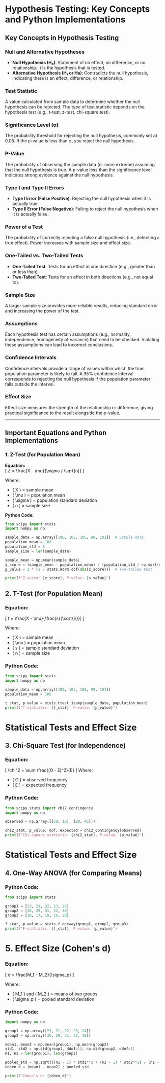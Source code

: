 # Hypothesis Testing: Key Concepts and Python Implementations

## Key Concepts in Hypothesis Testing  

### Null and Alternative Hypotheses  
- **Null Hypothesis (H₀)**: Statement of no effect, no difference, or no relationship. It is the hypothesis that is tested.  
- **Alternative Hypothesis (H₁ or Ha)**: Contradicts the null hypothesis, indicating there is an effect, difference, or relationship.  

### Test Statistic  
A value calculated from sample data to determine whether the null hypothesis can be rejected. The type of test statistic depends on the hypothesis test (e.g., t-test, z-test, chi-square test).  

### Significance Level (α)  
The probability threshold for rejecting the null hypothesis, commonly set at 0.05. If the p-value is less than α, you reject the null hypothesis.  

### P-Value  
The probability of observing the sample data (or more extreme) assuming that the null hypothesis is true. A p-value less than the significance level indicates strong evidence against the null hypothesis.  

### Type I and Type II Errors  
- **Type I Error (False Positive)**: Rejecting the null hypothesis when it is actually true.  
- **Type II Error (False Negative)**: Failing to reject the null hypothesis when it is actually false.  

### Power of a Test  
The probability of correctly rejecting a false null hypothesis (i.e., detecting a true effect). Power increases with sample size and effect size.  

### One-Tailed vs. Two-Tailed Tests  
- **One-Tailed Test**: Tests for an effect in one direction (e.g., greater than or less than).  
- **Two-Tailed Test**: Tests for an effect in both directions (e.g., not equal to).  

### Sample Size  
A larger sample size provides more reliable results, reducing standard error and increasing the power of the test.  

### Assumptions  
Each hypothesis test has certain assumptions (e.g., normality, independence, homogeneity of variance) that need to be checked. Violating these assumptions can lead to incorrect conclusions.  

### Confidence Intervals  
Confidence intervals provide a range of values within which the true population parameter is likely to fall. A 95% confidence interval corresponds to rejecting the null hypothesis if the population parameter falls outside the interval.  

### Effect Size  
Effect size measures the strength of the relationship or difference, giving practical significance to the result alongside the p-value.  

---

## Important Equations and Python Implementations  

### 1. Z-Test (for Population Mean)  

**Equation:**  
\[ Z = \frac{X - \mu}{\sigma / \sqrt{n}} \]  

Where:  
- \( X \) = sample mean  
- \( \mu \) = population mean  
- \( \sigma \) = population standard deviation  
- \( n \) = sample size  

**Python Code:**  

```python
from scipy import stats
import numpy as np

sample_data = np.array([100, 102, 105, 98, 101])  # Sample data
population_mean = 100
population_std = 5
sample_size = len(sample_data)

sample_mean = np.mean(sample_data)
z_score = (sample_mean - population_mean) / (population_std / np.sqrt(sample_size))
p_value = 2 * (1 - stats.norm.cdf(abs(z_score)))  # Two-tailed test

print(f"Z-score: {z_score}, P-value: {p_value}")
```

## 2. T-Test (for Population Mean)

### Equation:
\[
t = \frac{X - \mu}{\frac{s}{\sqrt{n}}}
\]

Where:
- \( X \) = sample mean
- \( \mu \) = population mean
- \( s \) = sample standard deviation
- \( n \) = sample size

### Python Code:
```python
from scipy import stats
import numpy as np

sample_data = np.array([100, 102, 105, 98, 101])
population_mean = 100

t_stat, p_value = stats.ttest_1samp(sample_data, population_mean)
print(f"T-statistic: {t_stat}, P-value: {p_value}")
```
# Statistical Tests and Effect Size

## 3. Chi-Square Test (for Independence)

### Equation:
\[
\chi^2 = \sum \frac{(O - E)^2}{E}
\]
Where:
- \( O \) = observed frequency
- \( E \) = expected frequency

### Python Code:
```python
from scipy.stats import chi2_contingency
import numpy as np

observed = np.array([[30, 10], [20, 40]])

chi2_stat, p_value, dof, expected = chi2_contingency(observed)
print(f"Chi-square statistic: {chi2_stat}, P-value: {p_value}")
```
# Statistical Tests and Effect Size

## 4. One-Way ANOVA (for Comparing Means)

### Python Code:
```python
from scipy import stats

group1 = [23, 21, 22, 23, 24]
group2 = [30, 29, 31, 32, 30]
group3 = [18, 17, 19, 16, 20]

f_stat, p_value = stats.f_oneway(group1, group2, group3)
print(f"F-statistic: {f_stat}, P-value: {p_value}")
```

# 5. Effect Size (Cohen's d)

### Equation:
\[
d = \frac{M_1 - M_2}{\sigma_p}
\]

Where:

- \( M_1 \) and \( M_2 \) = means of two groups
- \( \sigma_p \) = pooled standard deviation

### Python Code:
```python
import numpy as np

group1 = np.array([23, 21, 22, 23, 24])
group2 = np.array([30, 29, 31, 32, 30])

mean1, mean2 = np.mean(group1), np.mean(group2)
std1, std2 = np.std(group1, ddof=1), np.std(group2, ddof=1)
n1, n2 = len(group1), len(group2)

pooled_std = np.sqrt(((n1 - 1) * std1**2 + (n2 - 1) * std2**2) / (n1 + n2 - 2))
cohen_d = (mean1 - mean2) / pooled_std

print(f"Cohen's d: {cohen_d}")
```
